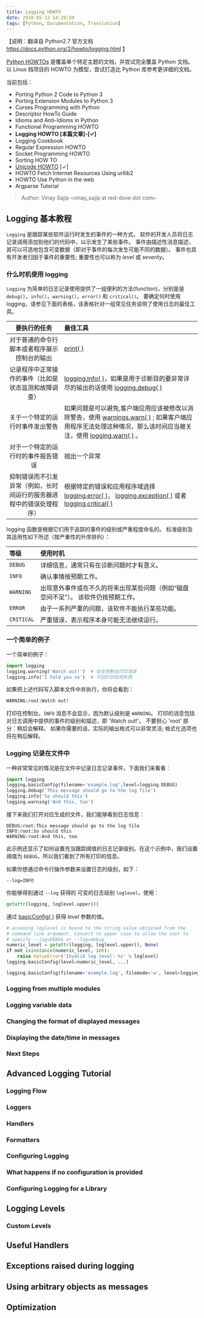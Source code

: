 ```yaml
---
title: Logging HOWTO
date: 2018-05-12 14:29:50
tags: [Python, Documentation, Translation]
---
```


【说明：翻译自 Python2.7 官方文档 https://docs.python.org/2/howto/logging.html 】

[Python HOWTOs](https://docs.python.org/2/howto/index.html) 是覆盖单个特定主题的文档，并尝试完全覆盖 Python 文档。 以 Linux 档项目的 HOWTO 为模型，尝试打造比 Python 库参考更详细的文档。

当前包括：

* Porting Python 2 Code to Python 3
* Porting Extension Modules to Python 3
* Curses Programming with Python
* Descriptor HowTo Guide
* Idioms and Anti-Idioms in Python
* Functional Programming HOWTO
* **Logging HOWTO [本篇文章]-[✓]**
* Logging Cookbook
* Regular Expression HOWTO
* Socket Programming HOWTO
* Sorting HOW TO
* [Unicode HOWTO](/2018/03/02/Unicode-HOWTO/) [✓]
* HOWTO Fetch Internet Resources Using urllib2
* HOWTO Use Python in the web
* Argparse Tutorial

<!-- more -->

> Author: Vinay Sajip `<`vinay_sajip at red-dove dot com`>`

## Logging 基本教程

`Logging` 是跟踪某些软件运行时发生的事件的一种方式。 软件的开发人员将日志记录调用添加到他们的代码中，以示发生了某些事件。 事件由描述性消息描述，其可以可选地包含可变数据（即对于事件的每次发生可能不同的数据）。 事件也具有开发者归因于事件的重要性; 重要性也可以称为 _level_ 或 _severity_。

### 什么时机使用 logging

`Logging` 为简单的日志记录使用提供了一组便利的方法(function)，分别是是 `debug()`，`info()`，`warning()`，`error()` 和 `critical()`。 要确定何时使用 logging，请参见下面的表格，该表格针对一组常见任务说明了使用日志的最佳工具。

|                             要执行的任务                             | 最佳工具                                                                                                                                                                                                                                                                                               |
| :------------------------------------------------------------------: | :----------------------------------------------------------------------------------------------------------------------------------------------------------------------------------------------------------------------------------------------------------------------------------------------------- |
|             对于普通的命令行脚本或者程序展示控制台的输出             | [print( )](https://docs.python.org/2/library/functions.html#print)                                                                                                                                                                                                                                     |
|         记录程序中正常操作的事件（比如是状态监测和故障调查）         | [logging.info( )](https://docs.python.org/2/library/logging.html#logging.info)，如果是用于诊断目的要非常详尽的输出的话使用 [logging.debug( )](https://docs.python.org/2/library/logging.html#logging.debug)                                                                                            |
|                   关于一个特定的运行时事件发出警告                   | 如果问题是可以避免,客户端应用应该被修改以消除警告，使用 [warnings.warn( )](https://docs.python.org/2/library/warnings.html#warnings.warn) ; 如果客户端应用程序无法处理这种情况，那么该时间应当被关注，使用 [logging.warn( )](https://docs.python.org/2/library/logging.html#logging.warning) 。       |
|                  对于一个特定的运行时的事件报告错误                  | 抛出一个异常                                                                                                                                                                                                                                                                                           |
| 抑制错误而不引发异常（例如，长时间运行的服务器进程中的错误处理程序） | 根据特定的错误和应用程序域选择 [logging.error( )](https://docs.python.org/2/library/logging.html#logging.error)， [logging.exception( )](https://docs.python.org/2/library/logging.html#logging.exception) 或者 [logging.critical( )](https://docs.python.org/2/library/logging.html#logging.critical) |

logging 函数是根据它们用于追踪的事件的级别或严重程度命名的。 标准级别及其适用性如下所述（按严重性的升序排列）：

| 等级       | 使用时机                                                                            |
| :--------- | :---------------------------------------------------------------------------------- |
| `DEBUG`    | 详细信息，通常只有在诊断问题时才有意义。                                            |
| `INFO`     | 确认事情按预期工作。                                                                |
| `WARNING`  | 出现意外事件或在不久的将来出现某些问题（例如“磁盘空间不足”）。 该软件仍按预期工作。 |
| `ERROR`    | 由于一系列严重的问题，该软件不能执行某些功能。                                      |
| `CRITICAL` | 严重错误，表示程序本身可能无法继续运行。                                            |

### 一个简单的例子

一个简单的例子：

```Python
import logging
logging.warning('Watch out!')  # 会在控制台打印消息
logging.info('I told you so')  # 不回打印任何东西
```

如果把上述代码写入脚本文件中并执行，你将会看到：

```Bash
WARNING:root:Watch out!
```

打印在控制台。`INFO` 消息不会显示，因为默认级别是 `WARNING`。 打印的消息包括对日志调用中提供的事件的级别和描述，即 'Watch out!'。 不要担心 'root' 部分：稍后会解释。 如果你需要的话，实际的输出格式可以非常灵活; 格式化选项也将在稍后解释。

### Logging 记录在文件中

一种非常常见的情况是在文件中记录日志记录事件，下面我们来看看：

```python
import logging
logging.basicConfig(filename='example.log',level=logging.DEBUG)
logging.debug('This message should go to the log file')
logging.info('So should this')
logging.warning('And this, too')
```

接下来我们打开对应生成的文件，我们能够看到日志信息：

```
DEBUG:root:This message should go to the log file
INFO:root:So should this
WARNING:root:And this, too
```

此示例还显示了如何设置充当跟踪阈值的日志记录级别。在这个示例中，我们设置阈值为 `DEBUG`，所以我们看到了所有打印的信息。

如果你想通过命令行操作参数来设置日志的级别，如下：

```
--log=INFO
```

你能够得到通过 `--log` 获得的 可变的日志级别 `loglevel`，使用：

```python
getattr(logging, loglevel.upper())
```

通过 [basicConfig( )](https://docs.python.org/2/library/logging.html#logging.basicConfig) 获得 _level_ 参数的值。

```python
# assuming loglevel is bound to the string value obtained from the
# command line argument. Convert to upper case to allow the user to
# specify --log=DEBUG or --log=debug
numeric_level = getattr(logging, loglevel.upper(), None)
if not isinstance(numeric_level, int):
    raise ValueError('Invalid log level: %s' % loglevel)
logging.basicConfig(level=numeric_level, ...)
```

```python
logging.basicConfig(filename='example.log', filemode='w', level=logging.DEBUG)
```

### Logging from multiple modules

### Logging variable data

### Changing the format of displayed messages

### Displaying the date/time in messages

### Next Steps

## Advanced Logging Tutorial

### Logging Flow

### Loggers

### Handlers

### Formatters

### Configuring Logging

### What happens if no configuration is provided

### Configuring Logging for a Library

## Logging Levels

### Custom Levels

## Useful Handlers

## Exceptions raised during logging

## Using arbitrary objects as messages

## Optimization

